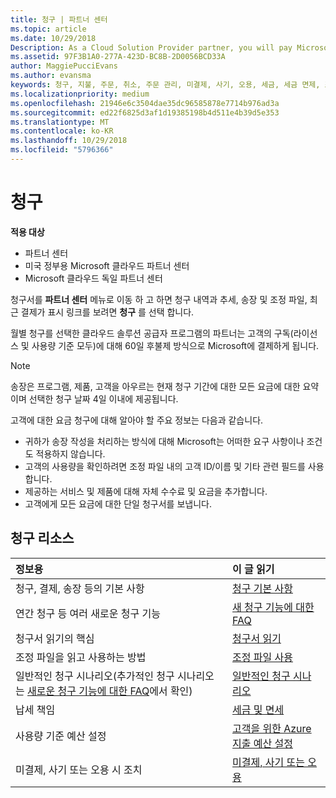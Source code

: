 ```yaml
---
title: 청구 | 파트너 센터
ms.topic: article
ms.date: 10/29/2018
Description: As a Cloud Solution Provider partner, you will pay Microsoft 60 days in arrears for the license-based and usage-based subscriptions of your customers.
ms.assetid: 97F3B1A0-277A-423D-BC8B-2D0056BCD33A
author: MaggiePucciEvans
ms.author: evansma
keywords: 청구, 지불, 주문, 취소, 주문 관리, 미결제, 사기, 오용, 세금, 세금 면제, 조정 파일
ms.localizationpriority: medium
ms.openlocfilehash: 21946e6c3504dae35dc96585878e7714b976ad3a
ms.sourcegitcommit: ed22f6825d3af1d19385198b4d511e4b39d5e353
ms.translationtype: MT
ms.contentlocale: ko-KR
ms.lasthandoff: 10/29/2018
ms.locfileid: "5796366"
---
```

# <a name="billing"></a>청구

**적용 대상**

-  파트너 센터
-  미국 정부용 Microsoft 클라우드 파트너 센터
-  Microsoft 클라우드 독일 파트너 센터

청구서를 **파트너 센터** 메뉴로 이동 하 고 하면 청구 내역과 추세, 송장 및 조정 파일, 최근 결제가 표시 링크를 보려면 **청구** 를 선택 합니다.

월별 청구를 선택한 클라우드 솔루션 공급자 프로그램의 파트너는 고객의 구독(라이선스 및 사용량 기준 모두)에 대해 60일 후불제 방식으로 Microsoft에 결제하게 됩니다.

> [!NOTE]  
> 송장은 프로그램, 제품, 고객을 아우르는 현재 청구 기간에 대한 모든 요금에 대한 요약이며 선택한 청구 날짜 4일 이내에 제공됩니다.

고객에 대한 요금 청구에 대해 알아야 할 주요 정보는 다음과 같습니다.

-   귀하가 송장 작성을 처리하는 방식에 대해 Microsoft는 어떠한 요구 사항이나 조건도 적용하지 않습니다.
-   고객의 사용량을 확인하려면 조정 파일 내의 고객 ID/이름 및 기타 관련 필드를 사용합니다.
-   제공하는 서비스 및 제품에 대해 자체 수수료 및 요금을 추가합니다.
-   고객에게 모든 요금에 대한 단일 청구서를 보냅니다.

## <a name="billing-resources"></a>청구 리소스
|**정보용**   |**이 글 읽기**    |
|:-----------------------------|:-----------------|
|청구, 결제, 송장 등의 기본 사항   |[청구 기본 사항](billing-basics.md)
|연간 청구 등 여러 새로운 청구 기능   |[새 청구 기능에 대한 FAQ](faq-about-new-billing-features.md)|
|청구서 읽기의 핵심   |[청구서 읽기](read-your-bill.md)   |
|조정 파일을 읽고 사용하는 방법   |[조정 파일 사용](use-the-reconciliation-files.md)|
|일반적인 청구 시나리오(추가적인 청구 시나리오는 [새로운 청구 기능에 대한 FAQ](faq-about-new-billing-features.md)에서 확인)|[일반적인 청구 시나리오](common-billing-scenarios.md)|
|납세 책임   | [세금 및 면세](tax-and-tax-exemptions.md)|
|사용량 기준 예산 설정    |[고객을 위한 Azure 지출 예산 설정](set-an-azure-spending-budget-for-your-customers.md)|
|미결제, 사기 또는 오용 시 조치   |[미결제, 사기 또는 오용](non-payment--fraud--or-misuse.md)|





















